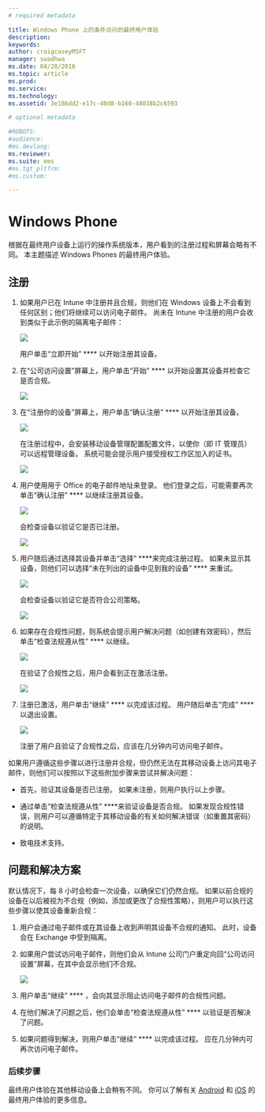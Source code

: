 ```yaml
---
# required metadata

title: Windows Phone 上的条件访问的最终用户体验
description:
keywords:
author: craigcaseyMSFT
manager: swadhwa
ms.date: 04/28/2016
ms.topic: article
ms.prod:
ms.service:
ms.technology:
ms.assetid: 3e186dd2-e17c-40d8-b160-48038b2c6593

# optional metadata

#ROBOTS:
#audience:
#ms.devlang:
ms.reviewer: 
ms.suite: ems
#ms.tgt_pltfrm:
#ms.custom:

---
```


# Windows Phone

根据在最终用户设备上运行的操作系统版本，用户看到的注册过程和屏幕会略有不同。  本主题描述 Windows Phones 的最终用户体验。

## 注册

1.  如果用户已在 Intune 中注册并且合规，则他们在 Windows 设备上不会看到任何区别；他们将继续可以访问电子邮件。 尚未在 Intune 中注册的用户会收到类似于此示例的隔离电子邮件：

    ![](./media/ProtectEmail/EUX-Windows-quarantineEmail.png)

    用户单击“立即开始” **** 以开始注册其设备。

2.  在“公司访问设置”屏幕上，用户单击“开始” **** 以开始设置其设备并检查它是否合规。

    ![](./media/ProtectEmail/EUX-Windows1-company-Access-Setup.png)

3.  在“注册你的设备”屏幕上，用户单击“确认注册” **** 以开始注册其设备。

    ![](./media/ProtectEmail/EUX-Windows3-enroll-Device.png)

    在注册过程中，会安装移动设备管理配置配置文件，以使你（即 IT 管理员）可以远程管理设备。 系统可能会提示用户接受授权工作区加入的证书。

    ![](./media/ProtectEmail/EUX-Windows4-workplaceJoin1.png)

4.  用户使用用于 Office 的电子邮件地址来登录。 他们登录之后，可能需要再次单击“确认注册” **** 以继续注册其设备。

    ![](./media/ProtectEmail/EUX-Windows5-workplaceJoin2.png)

    会检查设备以验证它是否已注册。

    ![](./media/ProtectEmail/EUX-Windows6-checking-Enrollment.png)

5.  用户随后通过选择其设备并单击“选择” ****来完成注册过程。 如果未显示其设备，则他们可以选择“未在列出的设备中见到我的设备” **** 来重试。

    ![](./media/ProtectEmail/EUX-Windows7-confirm-Device.png)

    会检查设备以验证它是否符合公司策略。

    ![](./media/ProtectEmail/EUX-Windows9-checking-Compliance.png)

6.  如果存在合规性问题，则系统会提示用户解决问题（如创建有效密码），然后单击“检查法规遵从性” **** 以继续。

    ![](./media/ProtectEmail/EUX-Windows13-resolve-Compliance.png)

    在验证了合规性之后，用户会看到正在激活注册。

    ![](./media/ProtectEmail/EUX-Windows10-activating-Enrollment.png)

7.  注册已激活，用户单击“继续” **** 以完成该过程。 用户随后单击“完成” **** 以退出设置。

    ![](./media/ProtectEmail/EUX-Windows11-COMPLETE.png)

    注册了用户且验证了合规性之后，应该在几分钟内可访问电子邮件。

如果用户遵循这些步骤以进行注册并合规，但仍然无法在其移动设备上访问其电子邮件，则他们可以按照以下这些附加步骤来尝试并解决问题：

-   首先，验证其设备是否已注册。 如果未注册，则用户执行以上步骤。

-   通过单击“检查法规遵从性” ****来验证设备是否合规。 如果发现合规性错误，则用户可以遵循特定于其移动设备的有关如何解决错误（如重置其密码）的说明。

-   致电技术支持。

## 问题和解决方案
默认情况下，每 8 小时会检查一次设备，以确保它们仍然合规。 如果以前合规的设备在以后被视为不合规（例如，添加或更改了合规性策略），则用户可以执行这些步骤以使其设备重新合规：

1.  用户会通过电子邮件或在其设备上收到声明其设备不合规的通知。 此时，设备会在 Exchange 中受到隔离。

2.  如果用户尝试访问电子邮件，则他们会从 Intune 公司门户重定向回“公司访问设置”屏幕，在其中会显示他们不合规。

    ![](./media/ProtectEmail/EUX-Windows14-OutOfCompliance.png)

3.  用户单击“继续” **** ，会向其显示阻止访问电子邮件的合规性问题。

4.  在他们解决了问题之后，他们会单击“检查法规遵从性” **** 以验证是否解决了问题。

5.  如果问题得到解决，则用户单击“继续” **** 以完成该过程。 应在几分钟内可再次访问电子邮件。

### 后续步骤
最终用户体验在其他移动设备上会稍有不同。 你可以了解有关 [Android](../Solutions/end-user-experience-conditional-access-android.md) 和
[iOS](../Solutions/end-user-experience-conditional-access-ios.md) 的最终用户体验的更多信息。


<!--HONumber=Apr16_HO2-->


